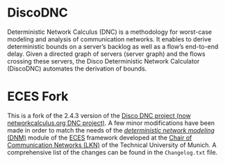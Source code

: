 # DiscoDNC

Deterministic Network Calculus (DNC) is a methodology for worst-case modeling and analysis of communication networks. It enables to derive deterministic bounds on a server’s backlog as well as a flow’s end-to-end delay. Given a directed graph of servers (server graph) and the flows crossing these servers, the Disco Deterministic Network Calculator (DiscoDNC) automates the derivation of bounds.

# ECES Fork

This is a fork of the 2.4.3 version of the [Disco DNC project (now networkcalculus.org DNC project)]( https://github.com/NetCal/DNC).
A few minor modifications have been made in order to match the needs of the [*deterministic network modeling* (DNM)](https://github.com/AmoVanB/eces-dnm) module of the [ECES](https://github.com/AmoVanB/eces-core) framework developed at the [Chair of Communication Networks (LKN)](https://www.lkn.ei.tum.de) of the Technical University of Munich.
A comprehensive list of the changes can be found in the `Changelog.txt` file.
